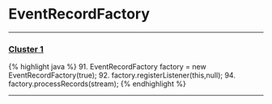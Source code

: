 # EventRecordFactory

***

### [Cluster 1](./1)
{% highlight java %}
91. EventRecordFactory factory = new EventRecordFactory(true);
92. factory.registerListener(this,null);
94. factory.processRecords(stream);
{% endhighlight %}

***

